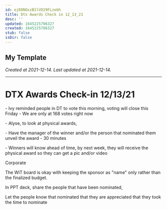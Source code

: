 ```yaml
---
id: ejD8NOxzB1lVO29FLzebh
title: Dtx Awards Check in 12_13_21
desc: ''
updated: 1645225706327
created: 1645225706327
stub: false
isDir: false
---
```

My Template
---

_Created at 2021-12-14._
_Last updated at 2021-12-14._




---

# DTX Awards Check-in 12/13/21


\- Ivy reminded people in DT to vote this morning, voting will close this Friday
\- We are only at 168 votes right now

\- Alyse, to look at physical awards,

\- Have the manager of the winner and/or the person that nominated them unveil the award
\- 30 minutes

\- Winners will know ahead of time, by next week, they will receive the physical award so they can get a pic and/or video

Corporate

The WiT board is okay with keeping the sponsor as "name" only rather than the finalized budget.

In PPT deck, share the people that have been nominated,

Let the people know that nominated that they are appreciated that they took the time to nominate

